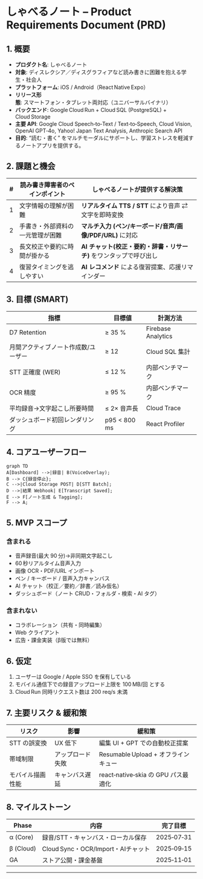 
# しゃべるノート – Product Requirements Document (PRD)

## 1. 概要
* **プロダクト名**: しゃべるノート  
* **対象**: ディスレクシア／ディスグラフィアなど読み書きに困難を抱える学生・社会人  
* **プラットフォーム**: iOS / Android（React Native Expo）  
* **リリース形態**: スマートフォン・タブレット両対応（ユニバーサルバイナリ）  
* **バックエンド**: Google Cloud Run + Cloud SQL (PostgreSQL) + Cloud Storage  
* **主要 API**: Google Cloud Speech‑to‑Text / Text‑to‑Speech, Cloud Vision, OpenAI GPT‑4o, Yahoo! Japan Text Analysis, Anthropic Search API 
* **目的**: “読む・書く” をマルチモーダルにサポートし、学習ストレスを軽減するノートアプリを提供する。

## 2. 課題と機会
| # | 読み書き障害者のペインポイント | しゃべるノートが提供する解決策 |
|---|--------------------------------|--------------------------------|
| 1 | 文字情報の理解が困難           | **リアルタイム TTS / STT** により音声 ⇄ 文字を即時変換 |
| 2 | 手書き・外部資料の一元管理が困難 | **マルチ入力 (ペン/キーボード/音声/画像/PDF/URL)** に対応 |
| 3 | 長文校正や要約に時間が掛かる   | **AI チャット(校正・要約・辞書・リサーチ)** をワンタップで呼び出し |
| 4 | 復習タイミングを逃しやすい     | **AI レコメンド** による復習提案、応援リマインダー |

## 3. 目標 (SMART)
| 指標 | 目標値 | 計測方法 |
|------|--------|----------|
| D7 Retention | ≥ 35 % | Firebase Analytics |
| 月間アクティブノート作成数/ユーザー | ≥ 12 | Cloud SQL 集計 |
| STT 正確度 (WER) | ≤ 12 % | 内部ベンチマーク |
| OCR 精度 | ≥ 95 % | 内部ベンチマーク |
| 平均録音→文字起こし所要時間 | ≤ 2× 音声長 | Cloud Trace |
| ダッシュボード初回レンダリング | p95 < 800 ms | React Profiler |

## 4. コアユーザーフロー
```mermaid
graph TD
A[Dashboard] -->|録音| B(VoiceOverlay);
B --> C{録音停止};
C -->|Cloud Storage POST| D[STT Batch];
D -->|結果 Webhook| E[Transcript Saved];
E --> F[ノート生成 & Tagging];
F --> A;
```

## 5. MVP スコープ
### 含まれる
- 音声録音(最大 90 分)→非同期文字起こし
- 60 秒リアルタイム音声入力
- 画像 OCR・PDF/URL インポート
- ペン / キーボード / 音声入力キャンバス
- AI チャット（校正／要約／辞書／読み仮名）
- ダッシュボード（ノート CRUD・フォルダ・検索・AI タグ）

### 含まれない
- コラボレーション（共有・同時編集）
- Web クライアント
- 広告・課金実装（β版では無料）

## 6. 仮定
1. ユーザーは Google / Apple SSO を保有している  
2. モバイル通信下での録音アップロード上限を 100 MB/回 とする  
3. Cloud Run 同時リクエスト数は 200 req/s 未満  

## 7. 主要リスク & 緩和策
| リスク | 影響 | 緩和策 |
|--------|------|--------|
| STT の誤変換 | UX 低下 | 編集 UI + GPT での自動校正提案 |
| 帯域制限 | アップロード失敗 | Resumable Upload + オフラインキュー |
| モバイル描画性能 | キャンバス遅延 | react‑native‑skia の GPU パス最適化 |

## 8. マイルストーン
| Phase | 内容 | 完了目標 |
|-------|------|----------|
| α (Core) | 録音/STT・キャンバス・ローカル保存 | 2025‑07‑31 |
| β (Cloud) | Cloud Sync・OCR/Import・AIチャット | 2025‑09‑15 |
| GA | ストア公開・課金基盤 | 2025‑11‑01 |

---

